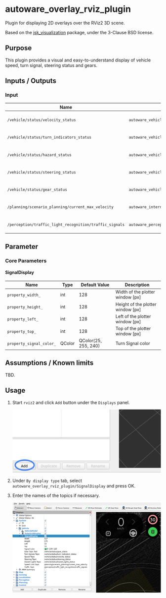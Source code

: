 # autoware_overlay_rviz_plugin

Plugin for displaying 2D overlays over the RViz2 3D scene.

Based on the [jsk_visualization](https://github.com/jsk-ros-pkg/jsk_visualization)
package, under the 3-Clause BSD license.

## Purpose

This plugin provides a visual and easy-to-understand display of vehicle speed, turn signal, steering status and gears.

## Inputs / Outputs

### Input

| Name                                                    | Type                                                    | Description                          |
| ------------------------------------------------------- | ------------------------------------------------------- | ------------------------------------ |
| `/vehicle/status/velocity_status`                       | `autoware_vehicle_msgs::msg::VelocityReport`            | The topic is vehicle velocity        |
| `/vehicle/status/turn_indicators_status`                | `autoware_vehicle_msgs::msg::TurnIndicatorsReport`      | The topic is status of turn signal   |
| `/vehicle/status/hazard_status`                         | `autoware_vehicle_msgs::msg::HazardReport`              | The topic is status of hazard        |
| `/vehicle/status/steering_status`                       | `autoware_vehicle_msgs::msg::SteeringReport`            | The topic is status of steering      |
| `/vehicle/status/gear_status`                           | `autoware_vehicle_msgs::msg::GearReport`                | The topic is status of gear          |
| `/planning/scenario_planning/current_max_velocity`      | `autoware_internal_planning_msgs::msg::VelocityLimit`               | The topic is velocity limit          |
| `/perception/traffic_light_recognition/traffic_signals` | `autoware_perception_msgs::msg::TrafficLightGroupArray` | The topic is status of traffic light |

## Parameter

### Core Parameters

#### SignalDisplay

| Name                     | Type   | Default Value        | Description                       |
| ------------------------ | ------ | -------------------- | --------------------------------- |
| `property_width_`        | int    | 128                  | Width of the plotter window [px]  |
| `property_height_`       | int    | 128                  | Height of the plotter window [px] |
| `property_left_`         | int    | 128                  | Left of the plotter window [px]   |
| `property_top_`          | int    | 128                  | Top of the plotter window [px]    |
| `property_signal_color_` | QColor | QColor(25, 255, 240) | Turn Signal color                 |

## Assumptions / Known limits

TBD.

## Usage

1. Start `rviz2` and click `Add` button under the `Displays` panel.

   ![select_add](./assets/images/select_add.png)

2. Under `By display type` tab, select `autoware_overlay_rviz_plugin/SignalDisplay` and press OK.

3. Enter the names of the topics if necessary.

   ![select_topic_name](./assets/images/select_topic_name.png)
